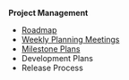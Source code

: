 **Project Management**
* [Roadmap](https://github.com/eclipse/che/wiki/Roadmap)
* [Weekly Planning Meetings](https://github.com/eclipse/che/wiki/Roadmap-Meeting-Schedule)  
* [Milestone Plans](https://github.com/eclipse/che/wiki/Iteration-Plans)
* Development Plans
* Release Process